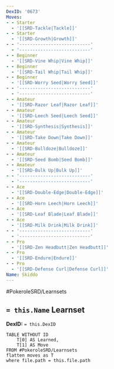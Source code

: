 ```yaml
---
DexID: '0673'
Moves:
- - Starter
  - '[[SRD-Tackle|Tackle]]'
- - Starter
  - '[[SRD-Growth|Growth]]'
- - '---------------------------'
  - '---------------------------'
- - Beginner
  - '[[SRD-Vine Whip|Vine Whip]]'
- - Beginner
  - '[[SRD-Tail Whip|Tail Whip]]'
- - Beginner
  - '[[SRD-Worry Seed|Worry Seed]]'
- - '---------------------------'
  - '---------------------------'
- - Amateur
  - '[[SRD-Razor Leaf|Razor Leaf]]'
- - Amateur
  - '[[SRD-Leech Seed|Leech Seed]]'
- - Amateur
  - '[[SRD-Synthesis|Synthesis]]'
- - Amateur
  - '[[SRD-Take Down|Take Down]]'
- - Amateur
  - '[[SRD-Bulldoze|Bulldoze]]'
- - Amateur
  - '[[SRD-Seed Bomb|Seed Bomb]]'
- - Amateur
  - '[[SRD-Bulk Up|Bulk Up]]'
- - '---------------------------'
  - '---------------------------'
- - Ace
  - '[[SRD-Double-Edge|Double-Edge]]'
- - Ace
  - '[[SRD-Horn Leech|Horn Leech]]'
- - Ace
  - '[[SRD-Leaf Blade|Leaf Blade]]'
- - Ace
  - '[[SRD-Milk Drink|Milk Drink]]'
- - '---------------------------'
  - '---------------------------'
- - Pro
  - '[[SRD-Zen Headbutt|Zen Headbutt]]'
- - Pro
  - '[[SRD-Endure|Endure]]'
- - Pro
  - '[[SRD-Defense Curl|Defense Curl]]'
Name: Skiddo
---
```


#PokeroleSRD/Learnsets

## `= this.Name` Learnset

**DexID:** `= this.DexID`

```dataview
TABLE WITHOUT ID
    T[0] AS Learned,
    T[1] AS Move
FROM #PokeroleSRD/Learnsets
flatten moves as T
where file.path = this.file.path
```
